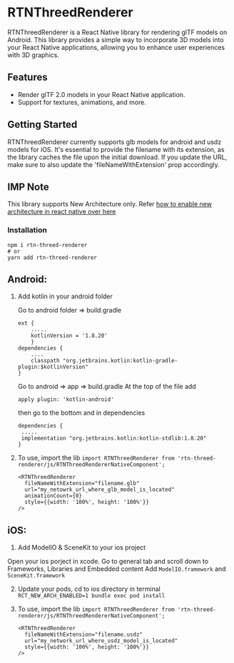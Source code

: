 # RTNThreedRenderer

RTNThreedRenderer is a React Native library for rendering glTF models on Android. This library provides a simple way to incorporate 3D models into your React Native applications, allowing you to enhance user experiences with 3D graphics.

## Features

- Render glTF 2.0 models in your React Native application.
- Support for textures, animations, and more.

## Getting Started

RTNThreedRenderer currently supports glb models for android and usdz models for iOS. It's essential to provide the filename with its extension, as the library caches the file upon the initial download. If you update the URL, make sure to also update the 'fileNameWithExtension' prop accordingly.

## IMP Note

This library supports New Architecture only. Refer [how to enable new architecture in react native over here](https://reactnative.dev/docs/next/the-new-architecture/use-app-template)

### Installation

```
npm i rtn-threed-renderer
# or
yarn add rtn-threed-renderer
```

## Android:

1. Add kotlin in your android folder

   Go to android folder => build.gradle

   ```
   ext {
       .....
       kotlinVersion = '1.8.20'
       }
   dependencies {
       ....
       classpath "org.jetbrains.kotlin:kotlin-gradle-plugin:$kotlinVersion"
   }
   ```

   Go to android => app => build.gradle
   At the top of the file add

   `apply plugin: 'kotlin-android'`

   then go to the bottom and in dependencies

   ```
   dependencies {
    .....
    implementation "org.jetbrains.kotlin:kotlin-stdlib:1.8.20"
   }
   ```

2. To use, import the lib
   `import RTNThreedRenderer from 'rtn-threed-renderer/js/RTNThreedRendererNativeComponent';`

   ```
   <RTNThreedRenderer
     fileNameWithExtension="filename.glb"
     url="my_netowrk_url_where_glb_model_is_located"
     animationCount={0}
     style={{width: '100%', height: '100%'}}
   />
   ```

## iOS:

1. Add ModelIO & SceneKit to your ios project

Open your ios porject in xcode. Go to general tab and scroll down to Frameworks, Libraries and Embedded content
Add `ModelIO.framework` and `SceneKit.framework`

2. Update your pods, cd to ios directory in terminal
   `RCT_NEW_ARCH_ENABLED=1 bundle exec pod install`

3. To use, import the lib
   `import RTNThreedRenderer from 'rtn-threed-renderer/js/RTNThreedRendererNativeComponent';`

   ```
   <RTNThreedRenderer
     fileNameWithExtension="filename.usdz"
     url="my_network_url_where_usdz_model_is_located"
     style={{width: '100%', height: '100%'}}
   />
   ```
